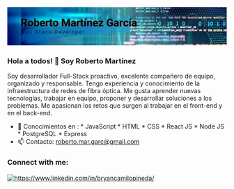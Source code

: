 <img  src='./log.JPG'>

### Hola a todos! 👋 Soy Roberto Martínez

Soy desarrollador Full-Stack proactivo, excelente compañero de equipo, organizado y responsable. Tengo experiencia y conocimiento  de la infraestructura de redes de fibra óptica. Me gusta aprender nuevas tecnologías, trabajar en equipo, proponer y desarrollar soluciones a los problemas. Me apasionan los retos que surgen al trabajar en el front-end  y en el back-end.

- 💬 Conocimientos en :
                    * JavaScript 
                    * HTML
                    * CSS
                    * React JS
                    * Node JS
                    * PostgreSQL
                    * Express
- 📫 Contacto: roberto.mar.garc@gmail.com

<h3 align="left">Connect with me:</h3>
<p align="left">
<a href="https://www.linkedin.com/in/roberto-mart%C3%ADnez-52ba10215/" target="_blank"><img align="center" src="https://cdn.jsdelivr.net/npm/simple-icons@3.0.1/icons/linkedin.svg" alt="https://www.linkedin.com/in/bryancamilopineda/" height="30" width="40" /></a>
</p>

<!--
**Robmargar/Robmargar** is a ✨ _special_ ✨ repository because its `README.md` (this file) appears on your GitHub profile.

Here are some ideas to get you started:

- 🔭 I’m currently working on ...
- 🌱 I’m currently learning ...
- 👯 I’m looking to collaborate on ...
- 🤔 I’m looking for help with ...
- 💬 Ask me about ...
- 📫 How to reach me: ...
- 😄 Pronouns: ...
- ⚡ Fun fact: ...
-->
